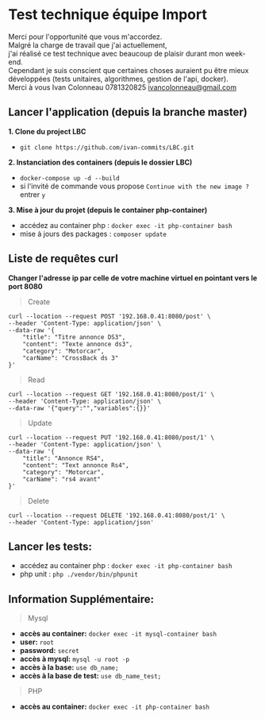 # Test technique équipe Import 
Merci pour l'opportunité que vous m'accordez.<br/>
Malgré la charge de travail que j'ai actuellement,<br/>
j'ai réalisé ce test technique avec beaucoup de plaisir durant mon week-end.<br/>
Cependant je suis conscient que certaines choses auraient pu être mieux développées (tests unitaires, algorithmes, gestion de l'api, docker).<br/>
Merci à vous
Ivan Colonneau
0781320825
ivancolonneau@gmail.com
## Lancer l'application (depuis la branche master)

**1. Clone du project LBC**
   - ```git clone https://github.com/ivan-commits/LBC.git```

**2. Instanciation des containers (depuis le dossier LBC)**
   - ```docker-compose up -d --build```
   - si l'invité de commande vous propose ```Continue with the new image ?``` entrer ```y```

**3. Mise à jour du projet (depuis le container php-container)**
   - accédez au container php : ```docker exec -it php-container bash ```
   - mise à jours des packages : ```composer update```

## Liste de requêtes curl
**Changer l'adresse ip par celle de votre machine virtuel en pointant vers le port 8080**

> Create
```
curl --location --request POST '192.168.0.41:8080/post' \
--header 'Content-Type: application/json' \
--data-raw '{
    "title": "Titre annonce DS3",
    "content": "Texte annonce ds3",
    "category": "Motorcar",
    "carName": "CrossBack ds 3"
}'
```
> Read
```
curl --location --request GET '192.168.0.41:8080/post/1' \
--header 'Content-Type: application/json' \
--data-raw '{"query":"","variables":{}}'
```
  
> Update
```
curl --location --request PUT '192.168.0.41:8080/post/1' \
--header 'Content-Type: application/json' \
--data-raw '{
    "title": "Annonce RS4",
    "content": "Text annonce Rs4",
    "category": "Motorcar",
    "carName": "rs4 avant"
}'
```
> Delete
```
curl --location --request DELETE '192.168.0.41:8080/post/1' \
--header 'Content-Type: application/json'
```
## Lancer les tests:
   - accédez au container php : ```docker exec -it php-container bash ```
   - php unit : ```php ./vendor/bin/phpunit```

## Information Supplémentaire:
> Mysql
   - **accès au container:** ```docker exec -it mysql-container bash```
   - **user:** ```root```
   - **password:** ```secret```
   - **accès à mysql:** ```mysql -u root -p```
   - **accès à la base:** ```use db_name;```
   - **accès à la base de test:** ```use db_name_test;```
> PHP
- **accès au container:** ```docker exec -it php-container bash```
